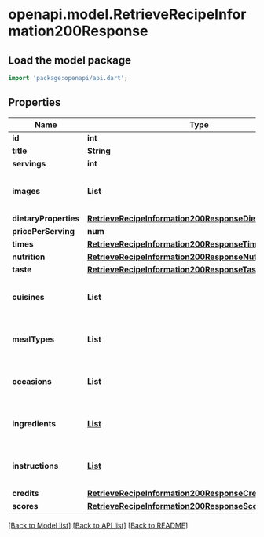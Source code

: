 # openapi.model.RetrieveRecipeInformation200Response

## Load the model package
```dart
import 'package:openapi/api.dart';
```

## Properties
Name | Type | Description | Notes
------------ | ------------- | ------------- | -------------
**id** | **int** |  | [optional] 
**title** | **String** |  | [optional] 
**servings** | **int** |  | [optional] 
**images** | **List<String>** |  | [optional] [default to const []]
**dietaryProperties** | [**RetrieveRecipeInformation200ResponseDietaryProperties**](RetrieveRecipeInformation200ResponseDietaryProperties.md) |  | [optional] 
**pricePerServing** | **num** |  | [optional] 
**times** | [**RetrieveRecipeInformation200ResponseTimes**](RetrieveRecipeInformation200ResponseTimes.md) |  | [optional] 
**nutrition** | [**RetrieveRecipeInformation200ResponseNutrition**](RetrieveRecipeInformation200ResponseNutrition.md) |  | [optional] 
**taste** | [**RetrieveRecipeInformation200ResponseTaste**](RetrieveRecipeInformation200ResponseTaste.md) |  | [optional] 
**cuisines** | **List<String>** |  | [optional] [default to const []]
**mealTypes** | **List<String>** |  | [optional] [default to const []]
**occasions** | **List<String>** |  | [optional] [default to const []]
**ingredients** | [**List<RetrieveRecipeInformation200ResponseIngredientsInner>**](RetrieveRecipeInformation200ResponseIngredientsInner.md) |  | [optional] [default to const []]
**instructions** | [**List<RetrieveRecipeInformation200ResponseInstructionsInner>**](RetrieveRecipeInformation200ResponseInstructionsInner.md) |  | [optional] [default to const []]
**credits** | [**RetrieveRecipeInformation200ResponseCredits**](RetrieveRecipeInformation200ResponseCredits.md) |  | [optional] 
**scores** | [**RetrieveRecipeInformation200ResponseScores**](RetrieveRecipeInformation200ResponseScores.md) |  | [optional] 

[[Back to Model list]](../README.md#documentation-for-models) [[Back to API list]](../README.md#documentation-for-api-endpoints) [[Back to README]](../README.md)


